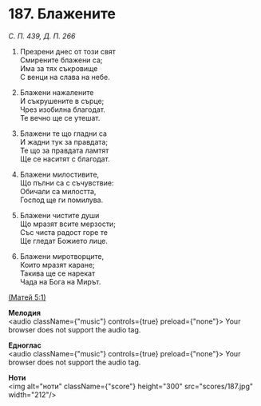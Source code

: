 # 187. Блажените  

*С. П. 439, Д. П. 266*  

1. Презрени днес от този свят  
Смирените блажени са;  
Има за тях съкровище  
С венци на слава на небе.  

2. Блажени нажалените  
И съкрушените в сърце;  
Чрез изобилна благодат.  
Те вечно ще се утешат.  

3. Блажени те що гладни са  
И жадни тук за правдата;  
Те що за правдата ламтят  
Ще се наситят с благодат.  

4. Блажени милостивите,  
Що пълни са с съчувствие:  
Обичали са милостта,  
Господ ще ги помилува.  

5. Блажени чистите души  
Що мразят всите мерзости;  
Със чиста радост горе те  
Ще гледат Божието лице.  

6. Блажени миротворците,  
Които мразят каране;  
Такива ще се нарекат  
Чада на Бога на Мирът.  

[(Матей 5:1)](http://biblia.bg/index.php?k=40&g=5&s=1)  

__Мелодия__  
<audio className={"music"} controls={true} preload={"none"}><source src="mp3/187.mp3" type="audio/mpeg"/>
Your browser does not support the audio tag.
</audio>  

__Едноглас__  
<audio className={"music"} controls={true} preload={"none"}><source src="transp/187.mp3" type="audio/mpeg"/>
Your browser does not support the audio tag.
</audio>  

__Ноти__  
<img alt="ноти" className={"score"} height="300" src="scores/187.jpg" width="212"/>
